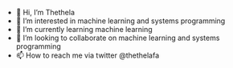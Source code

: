 - 👋 Hi, I’m Thethela
- 👀 I’m interested in machine learning and systems programming
- 🌱 I’m currently learning machine learning
- 💞️ I’m looking to collaborate on machine learning and systems programming 
- 📫 How to reach me via twitter @thethelafa

<!---
HAL22/HAL22 is a ✨ special ✨ repository because its `README.md` (this file) appears on your GitHub profile.
You can click the Preview link to take a look at your changes.
--->
